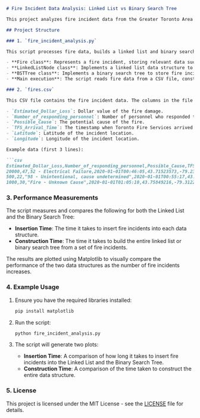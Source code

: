 ```markdown
# Fire Incident Data Analysis: Linked List vs Binary Search Tree

This project analyzes fire incident data from the Greater Toronto Area (GTA) by comparing the performance of a Linked List and a Binary Search Tree (BST) for storing and processing fire data. It measures and visualizes insertion and construction times for each data structure.

## Project Structure

### 1. `fire_incident_analysis.py`

This script processes fire data, builds a linked list and binary search tree, and measures the performance of both data structures. Key components include:

- **Fire class**: Represents a fire incident, storing relevant data such as loss amount, number of responding personnel, cause, time, and location.
- **LinkedListNode class**: Implements a linked list data structure to store fire incidents in sorted order based on the number of responding personnel.
- **BSTTree class**: Implements a binary search tree to store fire incidents and perform insertions efficiently.
- **Main execution**: The script reads fire data from a CSV file, constructs both data structures, measures performance, and visualizes the results using Matplotlib.

### 2. `fires.csv`

This CSV file contains the fire incident data. The columns in the file are:

- `Estimated_Dollar_Loss`: Dollar value of the fire damage.
- `Number_of_responding_personnel`: Number of personnel who responded to the fire.
- `Possible_Cause`: The potential cause of the fire.
- `TFS_Arrival_Time`: The timestamp when Toronto Fire Services arrived at the scene.
- `Latitude`: Latitude of the incident location.
- `Longitude`: Longitude of the incident location.

Example data (first 3 lines):

```csv
Estimated_Dollar_Loss,Number_of_responding_personnel,Possible_Cause,TFS_Arrival_Time,Latitude,Longitude
20000,47,52 - Electrical Failure,2020-01-01T00:46:05,43.71523573,-79.23910745
500,22,"98 - Unintentional, cause undetermined",2020-01-01T00:55:17,43.68760327,-79.35415411
1000,30,"Fire - Unknown Cause",2020-01-01T01:05:10,43.75849216,-79.31223325
```

### 3. Performance Measurements

The script measures and compares the following for both the Linked List and the Binary Search Tree:

- **Insertion Time**: The time it takes to insert fire incidents into each data structure.
- **Construction Time**: The time it takes to build the entire linked list or binary search tree from a set of fire incidents.

The results are plotted using Matplotlib to visually compare the performance of the two data structures as the number of fire incidents increases.

### 4. Example Usage

1. Ensure you have the required libraries installed:

    ```bash
    pip install matplotlib
    ```

2. Run the script:

    ```bash
    python fire_incident_analysis.py
    ```

3. The script will generate two plots:
   - **Insertion Time**: A comparison of how long it takes to insert fire incidents into the Linked List and the Binary Search Tree.
   - **Construction Time**: A comparison of the time taken to construct the entire data structure.

### 5. License

This project is licensed under the MIT License - see the [LICENSE](LICENSE) file for details.
```

